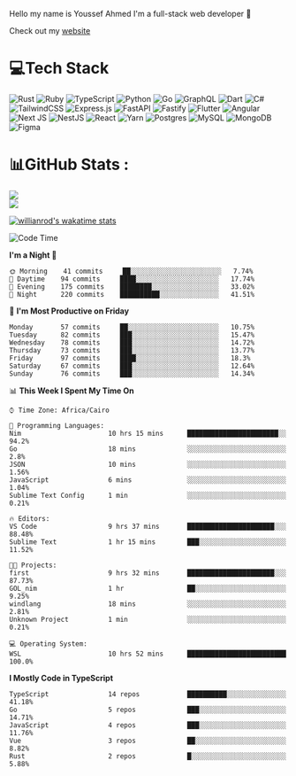 Hello my name is Youssef Ahmed I'm a full-stack web developer 👋

Check out my [website](https://youssefahmed.vercel.app)
 
# 💻Tech Stack

![Rust](https://img.shields.io/badge/rust-%23000000.svg?style=for-the-badge&logo=rust&logoColor=white) ![Ruby](https://img.shields.io/badge/ruby-%23CC342D.svg?style=for-the-badge&logo=ruby&logoColor=white) ![TypeScript](https://img.shields.io/badge/typescript-%23007ACC.svg?style=for-the-badge&logo=typescript&logoColor=white) ![Python](https://img.shields.io/badge/python-3670A0?style=for-the-badge&logo=python&logoColor=ffdd54) ![Go](https://img.shields.io/badge/go-%2300ADD8.svg?style=for-the-badge&logo=go&logoColor=white) ![GraphQL](https://img.shields.io/badge/-GraphQL-E10098?style=for-the-badge&logo=graphql&logoColor=white) ![Dart](https://img.shields.io/badge/dart-%230175C2.svg?style=for-the-badge&logo=dart&logoColor=white) ![C#](https://img.shields.io/badge/c%23-%23239120.svg?style=for-the-badge&logo=c-sharp&logoColor=white) ![TailwindCSS](https://img.shields.io/badge/tailwindcss-%2338B2AC.svg?style=for-the-badge&logo=tailwind-css&logoColor=white) ![Express.js](https://img.shields.io/badge/express.js-%23404d59.svg?style=for-the-badge&logo=express&logoColor=%2361DAFB) ![FastAPI](https://img.shields.io/badge/FastAPI-005571?style=for-the-badge&logo=fastapi) ![Fastify](https://img.shields.io/badge/fastify-%23000000.svg?style=for-the-badge&logo=fastify&logoColor=white) ![Flutter](https://img.shields.io/badge/Flutter-%2302569B.svg?style=for-the-badge&logo=Flutter&logoColor=white) ![Angular](https://img.shields.io/badge/angular-%23DD0031.svg?style=for-the-badge&logo=angular&logoColor=white) ![Next JS](https://img.shields.io/badge/Next-black?style=for-the-badge&logo=next.js&logoColor=white) ![NestJS](https://img.shields.io/badge/nestjs-%23E0234E.svg?style=for-the-badge&logo=nestjs&logoColor=white) ![React](https://img.shields.io/badge/react-%2320232a.svg?style=for-the-badge&logo=react&logoColor=%2361DAFB) ![Yarn](https://img.shields.io/badge/yarn-%232C8EBB.svg?style=for-the-badge&logo=yarn&logoColor=white) ![Postgres](https://img.shields.io/badge/postgres-%23316192.svg?style=for-the-badge&logo=postgresql&logoColor=white) ![MySQL](https://img.shields.io/badge/mysql-%2300f.svg?style=for-the-badge&logo=mysql&logoColor=white) ![MongoDB](https://img.shields.io/badge/MongoDB-%234ea94b.svg?style=for-the-badge&logo=mongodb&logoColor=white)     ![Figma](https://img.shields.io/badge/figma-%23F24E1E.svg?style=for-the-badge&logo=figma&logoColor=white)

# 📊GitHub Stats :

![](https://github-readme-stats.vercel.app/api?username=joetifa2003&theme=tokyonight&hide_border=false&include_all_commits=false&count_private=false)<br/>
![](https://github-readme-streak-stats.herokuapp.com/?user=joetifa2003&theme=tokyonight&hide_border=false)<br/>

[![willianrod's wakatime stats](https://github-readme-stats.vercel.app/api/wakatime?username=joetifa2003&layout=compact)](https://github.com/anuraghazra/github-readme-stats)
<!--START_SECTION:waka-->
![Code Time](http://img.shields.io/badge/Code%20Time-662%20hrs%2058%20mins-blue)

**I'm a Night 🦉** 

```text
🌞 Morning    41 commits     ██░░░░░░░░░░░░░░░░░░░░░░░   7.74% 
🌆 Daytime    94 commits     ████░░░░░░░░░░░░░░░░░░░░░   17.74% 
🌃 Evening    175 commits    ████████░░░░░░░░░░░░░░░░░   33.02% 
🌙 Night      220 commits    ██████████░░░░░░░░░░░░░░░   41.51%

```
📅 **I'm Most Productive on Friday** 

```text
Monday       57 commits     ██░░░░░░░░░░░░░░░░░░░░░░░   10.75% 
Tuesday      82 commits     ███░░░░░░░░░░░░░░░░░░░░░░   15.47% 
Wednesday    78 commits     ███░░░░░░░░░░░░░░░░░░░░░░   14.72% 
Thursday     73 commits     ███░░░░░░░░░░░░░░░░░░░░░░   13.77% 
Friday       97 commits     ████░░░░░░░░░░░░░░░░░░░░░   18.3% 
Saturday     67 commits     ███░░░░░░░░░░░░░░░░░░░░░░   12.64% 
Sunday       76 commits     ███░░░░░░░░░░░░░░░░░░░░░░   14.34%

```


📊 **This Week I Spent My Time On** 

```text
⌚︎ Time Zone: Africa/Cairo

💬 Programming Languages: 
Nim                      10 hrs 15 mins      ███████████████████████░░   94.2% 
Go                       18 mins             ░░░░░░░░░░░░░░░░░░░░░░░░░   2.8% 
JSON                     10 mins             ░░░░░░░░░░░░░░░░░░░░░░░░░   1.56% 
JavaScript               6 mins              ░░░░░░░░░░░░░░░░░░░░░░░░░   1.04% 
Sublime Text Config      1 min               ░░░░░░░░░░░░░░░░░░░░░░░░░   0.21%

🔥 Editors: 
VS Code                  9 hrs 37 mins       ██████████████████████░░░   88.48% 
Sublime Text             1 hr 15 mins        ███░░░░░░░░░░░░░░░░░░░░░░   11.52%

🐱‍💻 Projects: 
first                    9 hrs 32 mins       ██████████████████████░░░   87.73% 
GOL_nim                  1 hr                ██░░░░░░░░░░░░░░░░░░░░░░░   9.25% 
windlang                 18 mins             ░░░░░░░░░░░░░░░░░░░░░░░░░   2.81% 
Unknown Project          1 min               ░░░░░░░░░░░░░░░░░░░░░░░░░   0.21%

💻 Operating System: 
WSL                      10 hrs 52 mins      █████████████████████████   100.0%

```

**I Mostly Code in TypeScript** 

```text
TypeScript               14 repos            ██████████░░░░░░░░░░░░░░░   41.18% 
Go                       5 repos             ███░░░░░░░░░░░░░░░░░░░░░░   14.71% 
JavaScript               4 repos             ███░░░░░░░░░░░░░░░░░░░░░░   11.76% 
Vue                      3 repos             ██░░░░░░░░░░░░░░░░░░░░░░░   8.82% 
Rust                     2 repos             █░░░░░░░░░░░░░░░░░░░░░░░░   5.88%

```



<!--END_SECTION:waka-->
